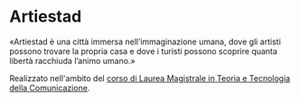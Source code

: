 # Artiestad
«Artiestad è una città immersa nell’immaginazione umana, dove gli artisti possono trovare la propria casa e dove i turisti possono scoprire quanta libertà racchiuda l’animo umano.»

Realizzato nell'ambito del [corso di Laurea Magistrale in Teoria e Tecnologia della Comunicazione](https://www.disco.unimib.it/it/didattica/offerta-formativa/corso-laurea-magistrale-teoria-e-tecnologia-della-comunicazione-ttc).
